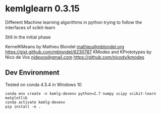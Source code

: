 kemlglearn 0.3.15
=================

Different Machine learning algorithms in python trying 
to follow the interfaces of scikit-learn

Still in the initial phase

KernelKMeans by Mathieu Blondel <mathieu@mblondel.org> https://gist.github.com/mblondel/6230787
KModes and KPrototypes by Nico de Vos <njdevos@gmail.com> https://github.com/nicodv/kmodes


## Dev Environment 
Tested on conda 4.5.4 in Windows 10
```
conda env create -n kemlg-devenv python=2.7 numpy scipy scikit-learn matplotlib
conda activate kemlg-devenv
pip install -e .
```